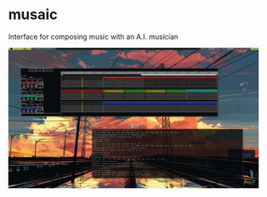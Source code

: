 # musaic
Interface for composing music with an A.I. musician

![musAIc 1.0_dev in use](docs/screenshot.png)
